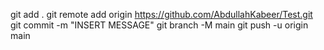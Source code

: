 git add .
git remote add origin https://github.com/AbdullahKabeer/Test.git
git commit -m "INSERT MESSAGE"
git branch -M main
git push -u origin main
